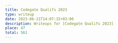 ```yaml
---
title: Codegate Qualifs 2023
type: writeup
date: 2023-06-21T14:07:32+03:00
description: Writeups for [Codegate Qualifs 2023]
place: 47
total: 561
---
```

